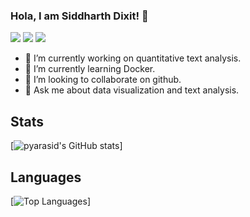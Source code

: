 ### Hola, I am Siddharth Dixit! 👋

[![](https://img.shields.io/badge/-@pyarasid-%23181717?style=flat-square&logo=github)](https://github.com/pyarasid)
[![](https://img.shields.io/badge/-@pyarasid-%231DA1F2?style=flat-square&logo=twitter&logoColor=ffffff)](https://twitter.com/sid_dix)
[![](https://img.shields.io/badge/-Siddharth%20Dixit-blue?style=flat-square&logo=Linkedin&logoColor=white&link=https://www.linkedin.com/in/siddharth-dixit-b02bbb34)](https://www.linkedin.com/in/siddharth-dixit-b02bbb34)

- 🔭 I’m currently working on quantitative text analysis.
- 🌱 I’m currently learning Docker.
- 👯 I’m looking to collaborate on github.
- 💬 Ask me about data visualization and text analysis.

## Stats
[![pyarasid's GitHub stats](https://github-readme-stats.vercel.app/api?username=pyarasid&show_icons=true&theme=dracula&count_private=true)]


## Languages 
[![Top Languages](https://github-readme-stats.vercel.app/api/top-langs/?username=pyarasid&layout=compact&hide=css,html,handlebars)]
